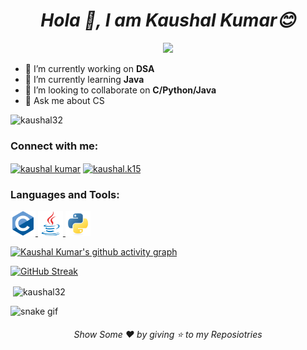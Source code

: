 
<h1 align='center'> <i>Hola 👋, I am Kaushal Kumar😊</i></h2> 

<!-- Typing SVG by kaushal32 - https://github.com/kaushal32/readme-typing-svg -->
<p align="center">
  <a href="https://github.com/kaushal32/readme-typing-svg"><img src="https://readme-typing-svg.herokuapp.com/?lines=Young-Hustler%20from%20INDIA!;Inexorable;Always%20learning%20new%20things.&font=Fira%20Code&center=true&width=440&height=45&color=61CC8C&vCenter=true&size=22"></a>
</p>

- 🔭 I’m currently working on **DSA**
- 🌱 I’m currently learning **Java**
- 👯 I’m looking to collaborate on **C/Python/Java**
- 💬 Ask me about CS


<p align="left"> <img src="https://komarev.com/ghpvc/?username=kaushal32&label=Profile%20views&color=0e75b6&style=flat" alt="kaushal32" /> </p>


<h3 align="left">Connect with me:</h3>
<p align="left">
<a href="https://www.linkedin.com/in/kaushal-kumar-a18402215" target="blank"><img align="center" src="https://raw.githubusercontent.com/rahuldkjain/github-profile-readme-generator/master/src/images/icons/Social/linked-in-alt.svg" alt="kaushal kumar" height="30" width="40" /></a>
<a href="https://instagram.com/kaushal.k15" target="blank"><img align="center" src="https://raw.githubusercontent.com/rahuldkjain/github-profile-readme-generator/master/src/images/icons/Social/instagram.svg" alt="kaushal.k15" height="30" width="40" /></a>
</p>

<h3 align="left">Languages and Tools:</h3>
<p align="left"> <a href="https://www.cprogramming.com/" target="_blank" rel="noreferrer"> <img src="https://raw.githubusercontent.com/devicons/devicon/master/icons/c/c-original.svg" alt="c" width="40" height="40"/> </a> <a href="https://www.java.com" target="_blank" rel="noreferrer"> <img src="https://raw.githubusercontent.com/devicons/devicon/master/icons/java/java-original.svg" alt="java" width="40" height="40"/> </a> <a href="https://www.python.org" target="_blank" rel="noreferrer"> <img src="https://raw.githubusercontent.com/devicons/devicon/master/icons/python/python-original.svg" alt="python" width="40" height="40"/> </a> </p>


[![Kaushal Kumar's github activity graph](https://activity-graph.herokuapp.com/graph?username=kaushal32&theme=chartreuse-dark)](https://github.com/kaushal32/github-readme-activity-graph)



[![GitHub Streak](http://github-readme-streak-stats.herokuapp.com?user=kaushal32&theme=blue-green&hide_border=true&date_format=M%20j%5B%2C%20Y%5D)](https://git.io/streak-stats)


<p>&nbsp;<img align="center" src="https://github-readme-stats.vercel.app/api?username=kaushal32&theme=blue-green&show_icons=true&locale=en" alt="kaushal32" /></p>


![snake gif](https://github.com/kaushal32/kaushal32/blob/output/github-contribution-grid-snake.gif)

<h6 align= "center">Show Some ❤ by giving ⭐ to my Reposiotries</h6>


